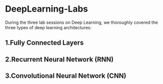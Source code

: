 # DeepLearning-Labs
During the three lab sessions on Deep Learning, we thoroughly covered the three types of deep learning architectures:

## 1.Fully Connected Layers
## 2.Recurrent Neural Network (RNN)
## 3.Convolutional Neural Network (CNN)
